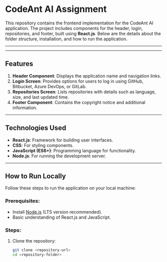# CodeAnt AI Assignment

This repository contains the frontend implementation for the CodeAnt AI application. The project includes components for the header, login, repositories, and footer, built using **React.js**. Below are the details about the folder structure, installation, and how to run the application.

---


---

## Features
1. **Header Component**: Displays the application name and navigation links.
2. **Login Screen**: Provides options for users to log in using GitHub, Bitbucket, Azure DevOps, or GitLab.
3. **Repositories Screen**: Lists repositories with details such as language, size, and last updated time.
4. **Footer Component**: Contains the copyright notice and additional information.

---

## Technologies Used
- **React.js**: Framework for building user interfaces.
- **CSS**: For styling components.
- **JavaScript (ES6+)**: Programming language for functionality.
- **Node.js**: For running the development server.

---

## How to Run Locally
Follow these steps to run the application on your local machine:

### Prerequisites:
- Install [Node.js](https://nodejs.org/) (LTS version recommended).
- Basic understanding of React.js and JavaScript.

### Steps:
1. Clone the repository:
   ```bash
   git clone <repository-url>
   cd <repository-folder>
